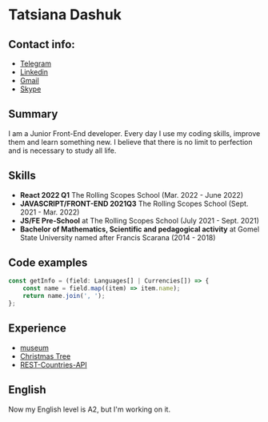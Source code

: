 # Tatsiana Dashuk

## Contact info:

- [Telegram](https://t.me/taleatg)
- [Linkedin](https://www.linkedin.com/in/tatsiana-dashuk/)
- [Gmail](mailto:tatsiana.dashuk@gmail.com)
- [Skype](https://join.skype.com/invite/i0hbVHKUdf4J)

## Summary

I am a Junior Front-End developer. Every day I use my coding skills, improve them and learn something new. I believe
that there is no limit to perfection and is necessary to study all life.

## Skills
- **React 2022 Q1** The Rolling Scopes School (Mar. 2022 - June 2022)
- **JAVASCRIPT/FRONT-END 2021Q3** The Rolling Scopes School (Sept. 2021 - Mar. 2022)
- **JS/FE Pre-School** at The Rolling Scopes School (July 2021 - Sept. 2021)
- **Bachelor of Mathematics, Scientific and pedagogical activity** at Gomel State University named after Francis Scarana (2014 - 2018)

## Code examples

```js
const getInfo = (field: Languages[] | Currencies[]) => {
    const name = field.map((item) => item.name);
    return name.join(', ');
};
```

## Experience

- [museum](https://taleatg.github.io/museum/)
- [Christmas Tree](https://taleatg.github.io/christmas-tree/)
- [REST-Countries-API](https://rest-countries-api-by-taleatg.netlify.app/)

## English 

Now my English level is A2, but I'm working on it.